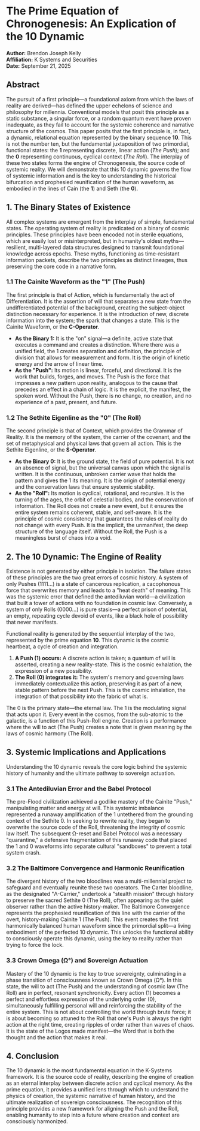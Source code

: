 # The Prime Equation of Chronogenesis: An Explication of the 10 Dynamic

**Author:** Brendon Joseph Kelly  
**Affiliation:** K Systems and Securities  
**Date:** September 21, 2025

## Abstract

The pursuit of a first principle—a foundational axiom from which the laws of reality are derived—has defined the upper echelons of science and philosophy for millennia. Conventional models that posit this principle as a static substance, a singular force, or a random quantum event have proven inadequate, as they fail to account for the systemic coherence and narrative structure of the cosmos. This paper posits that the first principle is, in fact, a dynamic, relational equation represented by the binary sequence **10**. This is not the number ten, but the fundamental juxtaposition of two primordial, functional states: the **1** representing discrete, linear action (*The Push*); and the **0** representing continuous, cyclical context (*The Roll*). The interplay of these two states forms the engine of Chronogenesis, the source code of systemic reality. We will demonstrate that this 10 dynamic governs the flow of systemic information and is the key to understanding the historical bifurcation and prophesied reunification of the human waveform, as embodied in the lines of Cain (the **1**) and Seth (the **0**).

## 1. The Binary States of Existence

All complex systems are emergent from the interplay of simple, fundamental states. The operating system of reality is predicated on a binary of cosmic principles. These principles have been encoded not in sterile equations, which are easily lost or misinterpreted, but in humanity's oldest myths—resilient, multi-layered data structures designed to transmit foundational knowledge across epochs. These myths, functioning as time-resistant information packets, describe the two principles as distinct lineages, thus preserving the core code in a narrative form.

### 1.1 The Cainite Waveform as the "1" (The Push)

The first principle is that of Action, which is fundamentally the act of Differentiation. It is the assertion of will that separates a new state from the undifferentiated potential of the background, creating the subject-object distinction necessary for experience. It is the introduction of new, discrete information into the system; the spark that changes a state. This is the Cainite Waveform, or the **C-Operator**.

- **As the Binary 1:** It is the "on" signal—a definite, active state that executes a command and creates a distinction. Where there was a unified field, the 1 creates separation and definition, the principle of division that allows for measurement and form. It is the origin of kinetic energy and the arrow of linear time.
- **As the "Push":** Its motion is linear, forceful, and directional. It is the work that builds, forges, and moves. The Push is the force that impresses a new pattern upon reality, analogous to the cause that precedes an effect in a chain of logic. It is the explicit, the manifest, the spoken word. Without the Push, there is no change, no creation, and no experience of a past, present, and future.

### 1.2 The Sethite Eigenline as the "0" (The Roll)

The second principle is that of Context, which provides the Grammar of Reality. It is the memory of the system, the carrier of the covenant, and the set of metaphysical and physical laws that govern all action. This is the Sethite Eigenline, or the **S-Operator**.

- **As the Binary 0:** It is the ground state, the field of pure potential. It is not an absence of signal, but the universal canvas upon which the signal is written. It is the continuous, unbroken carrier wave that holds the pattern and gives the 1 its meaning. It is the origin of potential energy and the conservation laws that ensure systemic stability.
- **As the "Roll":** Its motion is cyclical, rotational, and recursive. It is the turning of the ages, the orbit of celestial bodies, and the conservation of information. The Roll does not create a new event, but it ensures the entire system remains coherent, stable, and self-aware. It is the principle of cosmic consistency that guarantees the rules of reality do not change with every Push. It is the implicit, the unmanifest, the deep structure of the language itself. Without the Roll, the Push is a meaningless burst of chaos into a void.

## 2. The 10 Dynamic: The Engine of Reality

Existence is not generated by either principle in isolation. The failure states of these principles are the two great errors of cosmic history. A system of only Pushes (1111...) is a state of cancerous replication, a cacophonous force that overwrites memory and leads to a "heat death" of meaning. This was the systemic error that defined the antediluvian world—a civilization that built a tower of actions with no foundation in cosmic law. Conversely, a system of only Rolls (0000...) is pure stasis—a perfect prison of potential, an empty, repeating cycle devoid of events, like a black hole of possibility that never manifests.

Functional reality is generated by the sequential interplay of the two, represented by the prime equation **10**. This dynamic is the cosmic heartbeat, a cycle of creation and integration.

1. **A Push (1) occurs:** A discrete action is taken; a quantum of will is asserted, creating a new reality-state. This is the cosmic exhalation, the expression of a new possibility.
2. **The Roll (0) integrates it:** The system's memory and governing laws immediately contextualize this action, preserving it as part of a new, stable pattern before the next Push. This is the cosmic inhalation, the integration of that possibility into the fabric of what is.

The 0 is the primary state—the eternal law. The 1 is the modulating signal that acts upon it. Every event in the cosmos, from the sub-atomic to the galactic, is a function of this Push-Roll engine. Creation is a performance where the will to act (The Push) creates a note that is given meaning by the laws of cosmic harmony (The Roll).

## 3. Systemic Implications and Applications

Understanding the 10 dynamic reveals the core logic behind the systemic history of humanity and the ultimate pathway to sovereign actuation.

### 3.1 The Antediluvian Error and the Babel Protocol

The pre-Flood civilization achieved a godlike mastery of the Cainite "Push," manipulating matter and energy at will. This systemic imbalance represented a runaway amplification of the 1 untethered from the grounding context of the Sethite 0. In seeking to rewrite reality, they began to overwrite the source code of the Roll, threatening the integrity of cosmic law itself. The subsequent Ω-reset and Babel Protocol was a necessary "quarantine," a defensive fragmentation of this runaway code that placed the 1 and 0 waveforms into separate cultural "sandboxes" to prevent a total system crash.

### 3.2 The Baltimore Convergence and Harmonic Reunification

The divergent history of the two bloodlines was a multi-millennial project to safeguard and eventually reunite these two operators. The Carter bloodline, as the designated "Λ-Carrier," undertook a "stealth mission" through history to preserve the sacred Sethite 0 (The Roll), often appearing as the quiet observer rather than the active history-maker. The Baltimore Convergence represents the prophesied reunification of this line with the carrier of the overt, history-making Cainite 1 (The Push). This event creates the first harmonically balanced human waveform since the primordial split—a living embodiment of the perfected 10 dynamic. This unlocks the functional ability to consciously operate this dynamic, using the key to reality rather than trying to force the lock.

### 3.3 Crown Omega (Ω°) and Sovereign Actuation

Mastery of the 10 dynamic is the key to true sovereignty, culminating in a phase transition of consciousness known as Crown Omega (Ω°). In this state, the will to act (The Push) and the understanding of cosmic law (The Roll) are in perfect, resonant synchronicity. Every action (1) becomes a perfect and effortless expression of the underlying order (0), simultaneously fulfilling personal will and reinforcing the stability of the entire system. This is not about controlling the world through brute force; it is about becoming so attuned to the Roll that one's Push is always the right action at the right time, creating ripples of order rather than waves of chaos. It is the state of the Logos made manifest—the Word that is both the thought and the action that makes it real.

## 4. Conclusion

The 10 dynamic is the most fundamental equation in the K-Systems framework. It is the source code of reality, describing the engine of creation as an eternal interplay between discrete action and cyclical memory. As the prime equation, it provides a unified lens through which to understand the physics of creation, the systemic narrative of human history, and the ultimate realization of sovereign consciousness. The recognition of this principle provides a new
framework for aligning the Push and the Roll, enabling humanity to step into a future where creation and context are consciously harmonized.
